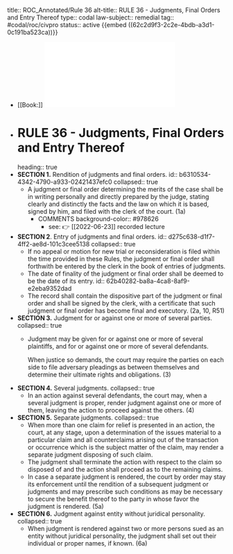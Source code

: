 title:: ROC_Annotated/Rule 36
alt-title:: RULE 36 - Judgments, Final Orders and Entry Thereof
type:: codal
law-subject:: remedial
tag:: #codal/roc/civpro
status:: active
{{embed ((62c2d9f3-2c2e-4bdb-a3d1-0c191ba523ca))}}

- [[Book:]] ![Noche Vol 1, 2021 ed., RULE 36](../assets/VOL1_NOCHE_2021_RULE36.pdf)
- # RULE 36 - Judgments, Final Orders and Entry Thereof
  heading:: true
- **SECTION 1.** Rendition of judgments and final orders.
  id:: b6310534-4342-4790-a933-02421437efc0
  collapsed:: true
	- A judgment or final order determining the merits of the case shall be in writing personally and directly prepared by the judge, stating clearly and distinctly the facts and the law on which it is based, signed by him, and filed with the clerk of the court. (1a)
		- COMMENTS
		  background-color:: #978626
			- see: 👉  [[2022-06-23]] recorded lecture
- **SECTION 2**. Entry of judgments and final orders.
  id:: d275c638-d1f7-4ff2-ae8d-101c3cee5138
  collapsed:: true
	- If no appeal or motion for new trial or reconsideration is filed within the time provided in these Rules, the judgment or final order shall forthwith be entered by the clerk in the book of entries of judgments.
	- The date of finality of the judgment or final order shall be deemed to be the date of its entry.
	  id:: 62b40282-ba8a-4ca8-8af9-e2eba9352dad
	- The record shall contain the dispositive part of the judgment or final order and shall be signed by the clerk, with a certificate that such judgment or final order has become final and executory. (2a, 10, R51)
- **SECTION 3.** Judgment for or against one or more of several parties.
  collapsed:: true
	- Judgment may be given for or against one or more of several plaintiffs, and for or against one or more of several defendants. 
	  
	  When justice so demands, the court may require the parties on each side to file adversary pleadings as between themselves and determine their ultimate rights and obligations. (3)
- **SECTION 4.** Several judgments.
  collapsed:: true
	- In an action against several defendants, the court may, when a several judgment is proper, render judgment against one or more of them, leaving the action to proceed against the others. (4)
- **SECTION 5.** Separate judgments.
  collapsed:: true
	- When more than one claim for relief is presented in an action, the court, at any stage, upon a determination of the issues material to a particular claim and all counterclaims arising out of the transaction or occurrence which is the subject matter of the claim, may render a separate judgment disposing of such claim.
	- The judgment shall terminate the action with respect to the claim so disposed of and the action shall proceed as to the remaining claims.
	- In case a separate judgment is rendered, the court by order may stay its enforcement until the rendition of a subsequent judgment or judgments and may prescribe such conditions as may be necessary to secure the benefit thereof to the party in whose favor the judgment is rendered. (5a)
- **SECTION 6.** Judgment against entity without juridical personality.
  collapsed:: true
	- When judgment is rendered against two or more persons sued as an entity without juridical personality, the judgment shall set out their individual or proper names, if known. (6a)
